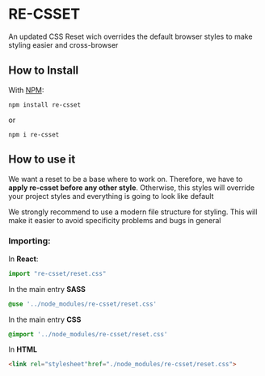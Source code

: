 # RE-CSSET

An updated CSS Reset wich overrides the default browser styles to make styling easier and cross-browser

## How to Install

With [NPM](http://npmjs.com):

```command
npm install re-csset
```
or

```command
npm i re-csset
```

## How to use it

We want a reset to be a base where to work on. Therefore, we have to **apply re-csset before any other style**. Otherwise, this styles will override your project styles and everything is going to look like default

We strongly recommend to use a modern file structure for styling. This will make it easier to avoid specificity problems and bugs in general

### Importing:

In **React**:
```javascript
import "re-csset/reset.css"
```

In the main entry **SASS**
```scss
@use '../node_modules/re-csset/reset.css'
```

In the main entry **CSS**
```css
@import '../node_modules/re-csset/reset.css'
```

In **HTML**

```html
<link rel="stylesheet"href="./node_modules/re-csset/reset.css">
```
